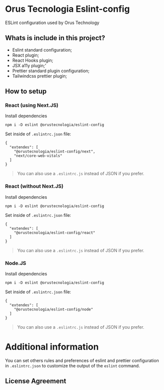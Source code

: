 # Orus Tecnologia Eslint-config
ESLint configuration used by Orus Technology

## Whats is include in this project?
- Eslint standard configuration;
- React plugin;
- React Hooks plugin;
- JSX a11y plugin;'
- Prettier standard plugin configuration;
- Tailwindcss prettier plugin;

## How to setup

### React (using Next.JS)
Install dependencies
```
npm i -D eslint @orustecnologia/eslint-config
```
Set inside of `.eslintrc.json` file:
```
{
  "extendes": [
    "@orustecnologia/eslint-config/next",
    "next/core-web-vitals"
  ]
}
```
> You can also use a `.eslintrc.js` instead of JSON if you prefer.

### React (without Next.JS)
Install dependencies
```
npm i -D eslint @orustecnologia/eslint-config
```
Set inside of `.eslintrc.json` file:
```
{
  "extendes": [
    "@orustecnologia/eslint-config/react"
  ]
}
```
> You can also use a `.eslintrc.js` instead of JSON if you prefer.

### Node.JS
Install dependencies
```
npm i -D eslint @orustecnologia/eslint-config
```
Set inside of `.eslintrc.json` file:
```
{
  "extendes": [
    "@orustecnologia/eslint-config/node"
  ]
}
```
> You can also use a `.eslintrc.js` instead of JSON if you prefer.

# Additional information

You can set others rules and preferences of eslint and prettier configuration in `.eslintrc.json` to customize the output of the `eslint` command.

## License Agreement
